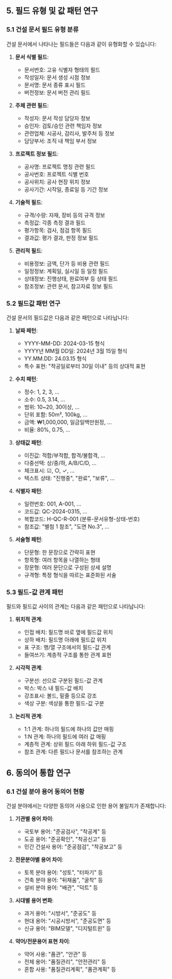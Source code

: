 ## 5. 필드 유형 및 값 패턴 연구

### 5.1 건설 문서 필드 유형 분류
건설 문서에서 나타나는 필드들은 다음과 같이 유형화할 수 있습니다:

1. **문서 식별 필드**:
   - 문서번호: 고유 식별자 형태의 필드
   - 작성일자: 문서 생성 시점 정보
   - 문서명: 문서 종류 표시 필드
   - 버전정보: 문서 버전 관리 필드

2. **주체 관련 필드**:
   - 작성자: 문서 작성 담당자 정보
   - 승인자: 검토/승인 관련 책임자 정보
   - 관련업체: 시공사, 감리사, 발주처 등 정보
   - 담당부서: 조직 내 책임 부서 정보

3. **프로젝트 정보 필드**:
   - 공사명: 프로젝트 명칭 관련 필드
   - 공사번호: 프로젝트 식별 번호
   - 공사위치: 공사 현장 위치 정보
   - 공사기간: 시작일, 종료일 등 기간 정보

4. **기술적 필드**:
   - 규격/수량: 자재, 장비 등의 규격 정보
   - 측정값: 각종 측정 결과 필드
   - 평가항목: 검사, 점검 항목 필드
   - 결과값: 평가 결과, 판정 정보 필드

5. **관리적 필드**:
   - 비용정보: 금액, 단가 등 비용 관련 필드
   - 일정정보: 계획일, 실시일 등 일정 필드
   - 상태정보: 진행상태, 완료여부 등 상태 필드
   - 참조정보: 관련 문서, 참고자료 정보 필드

### 5.2 필드값 패턴 연구
건설 문서의 필드값은 다음과 같은 패턴으로 나타납니다:

1. **날짜 패턴**:
   - YYYY-MM-DD: 2024-03-15 형식
   - YYYY년 MM월 DD일: 2024년 3월 15일 형식
   - YY.MM.DD: 24.03.15 형식
   - 특수 표현: "착공일로부터 30일 이내" 등의 상대적 표현

2. **수치 패턴**:
   - 정수: 1, 2, 3, ...
   - 소수: 0.5, 3.14, ...
   - 범위: 10~20, 30이상, ...
   - 단위 포함: 50m², 100kg, ...
   - 금액: ₩1,000,000, 일금일백만원정, ...
   - 비율: 80%, 0.75, ...

3. **상태값 패턴**:
   - 이진값: 적합/부적합, 합격/불합격, ...
   - 다중선택: 상/중/하, A/B/C/D, ...
   - 체크표시: ☑, ○, ✓, ...
   - 텍스트 상태: "진행중", "완료", "보류", ...

4. **식별자 패턴**:
   - 일련번호: 001, A-001, ...
   - 코드값: QC-2024-0315, ...
   - 복합코드: H-QC-R-001 (분류-문서유형-상태-번호)
   - 참조값: "별첨 1 참조", "도면 No.3", ...

5. **서술형 패턴**:
   - 단문형: 한 문장으로 간략히 표현
   - 항목형: 여러 항목을 나열하는 형태
   - 장문형: 여러 문단으로 구성된 상세 설명
   - 규격형: 특정 형식을 따르는 표준화된 서술

### 5.3 필드-값 관계 패턴
필드와 필드값 사이의 관계는 다음과 같은 패턴으로 나타납니다:

1. **위치적 관계**:
   - 인접 배치: 필드명 바로 옆에 필드값 위치
   - 상하 배치: 필드명 아래에 필드값 위치
   - 표 구조: 행/열 구조에서의 필드-값 관계
   - 들여쓰기: 계층적 구조를 통한 관계 표현

2. **시각적 관계**:
   - 구분선: 선으로 구분된 필드-값 관계
   - 박스: 박스 내 필드-값 배치
   - 강조표시: 볼드, 밑줄 등으로 강조
   - 색상 구분: 색상을 통한 필드-값 구분

3. **논리적 관계**:
   - 1:1 관계: 하나의 필드에 하나의 값만 매핑
   - 1:N 관계: 하나의 필드에 여러 값 매핑
   - 계층적 관계: 상위 필드 아래 하위 필드-값 구조
   - 참조 관계: 다른 필드나 문서를 참조하는 관계

## 6. 동의어 통합 연구

### 6.1 건설 분야 용어 동의어 현황
건설 분야에서는 다양한 동의어 사용으로 인한 용어 불일치가 존재합니다:

1. **기관별 용어 차이**:
   - 국토부 용어: "준공검사", "착공계" 등
   - 도공 용어: "준공확인", "착공신고" 등
   - 민간 건설사 용어: "준공점검", "착공보고" 등

2. **전문분야별 용어 차이**:
   - 토목 분야 용어: "성토", "터파기" 등
   - 건축 분야 용어: "뒤채움", "굴착" 등
   - 설비 분야 용어: "배관", "덕트" 등

3. **시대별 용어 변화**:
   - 과거 용어: "시방서", "준공도" 등
   - 현대 용어: "시공시방서", "준공도면" 등
   - 신규 용어: "BIM모델", "디지털트윈" 등

4. **약어/전문용어 표현 차이**:
   - 약어 사용: "품관", "안관" 등
   - 전체 용어: "품질관리", "안전관리" 등
   - 혼합 사용: "품질관리계획", "품관계획" 등